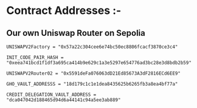 # Contract Addresses :-

## Our own Uniswap Router on Sepolia

```
UNISWAPV2Factory = "0x57a22c304cee6e74bc50ec8806fcacf3870ce3c4"
```

```
INIT_CODE_PAIR_HASH = "0xeea741bcd1f1df3a695ca414b9e629c1a3e5297e654776ad3bc28e3d8bdb2b59"
```

```
UNISWAPV2Router02 = "0x5591deFa076063dD21Ed85673A3dF2816ECd6EE9"
```

```
GHO_VAULT_ADDRESSS = "18d179c1c1e1dea8435625b6265fb3a8ea4bf77a"
```

```
CREDIT_DELEGATION_VAULT_ADDRESS = "dca047042d188465d94d6a44141c94a5ee3ab889"
```